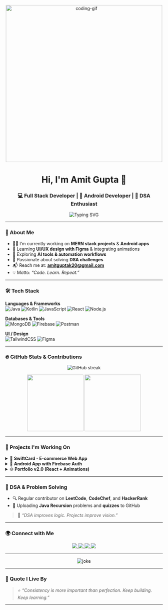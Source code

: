 <p align="center">
  <img src="https://media.giphy.com/media/qgQUggAC3Pfv687qPC/giphy.gif" width="500" alt="coding-gif" />
</p>

<h1 align="center">Hi, I'm Amit Gupta 👋</h1>
<h3 align="center">💻 Full Stack Developer | 📱 Android Developer | 🎯 DSA Enthusiast</h3>

<p align="center">
  <img src="https://readme-typing-svg.demolab.com?font=Fira+Code&pause=1000&color=F75C7E&center=true&vCenter=true&width=440&lines=React+%7C+Node+%7C+MongoDB+%7C+Kotlin;Full+Stack+Web+%26+Mobile+Developer;Solving+Real+World+Problems;Open+Source+Contributor;Lifelong+Learner" alt="Typing SVG" />
</p>

---

### 🚀 About Me

- 👨‍💻 I’m currently working on **MERN stack projects** & **Android apps**
- 🌱 Learning **UI/UX design with Figma** & integrating animations
- 🤖 Exploring **AI tools & automation workflows**
- 🎯 Passionate about solving **DSA challenges**
- 📬 Reach me at: **amitguptak20@gmail.com**
- 💡 Motto: *“Code. Learn. Repeat.”*

---

### 🛠️ Tech Stack

**Languages & Frameworks**
<br>
![Java](https://img.shields.io/badge/Java-ED8B00?style=for-the-badge&logo=java&logoColor=white)
![Kotlin](https://img.shields.io/badge/Kotlin-7F52FF?style=for-the-badge&logo=kotlin&logoColor=white)
![JavaScript](https://img.shields.io/badge/JavaScript-F7DF1E?style=for-the-badge&logo=javascript&logoColor=black)
![React](https://img.shields.io/badge/React-20232A?style=for-the-badge&logo=react&logoColor=61DAFB)
![Node.js](https://img.shields.io/badge/Node.js-339933?style=for-the-badge&logo=node-dot-js&logoColor=white)

**Databases & Tools**
<br>
![MongoDB](https://img.shields.io/badge/MongoDB-4EA94B?style=for-the-badge&logo=mongodb&logoColor=white)
![Firebase](https://img.shields.io/badge/Firebase-FFCA28?style=for-the-badge&logo=firebase&logoColor=black)
![Postman](https://img.shields.io/badge/Postman-FF6C37?style=for-the-badge&logo=postman&logoColor=white)

**UI / Design**
<br>
![TailwindCSS](https://img.shields.io/badge/TailwindCSS-06B6D4?style=for-the-badge&logo=tailwindcss&logoColor=white)
![Figma](https://img.shields.io/badge/Figma-black?style=for-the-badge&logo=figma&logoColor=white)

---

### 🔥 GitHub Stats & Contributions

<p align="center">
  <img src="https://github-readme-streak-stats.herokuapp.com?user=amit1035&theme=tokyonight" alt="GitHub streak"/>
</p>

<p align="center">
  <img src="https://github-readme-stats.vercel.app/api?username=amit1035&show_icons=true&theme=tokyonight" height="180" />
  <img src="https://github-readme-stats.vercel.app/api/top-langs/?username=amit1035&layout=compact&theme=tokyonight" height="180"/>
</p>

---

### 🧩 Projects I'm Working On

<details>
<summary>🛒 <b>SwiftCard - E-commerce Web App</b></summary>

A full-featured MERN e-commerce app with:
- 🔐 Firebase authentication
- 🛍️ Dynamic cart & wishlist
- 📦 Admin dashboard & order management
</details>

<details>
<summary>📱 <b>Android App with Firebase Auth</b></summary>

- Built using Kotlin & Jetpack Compose  
- Firebase Email/OTP login system  
- Custom onboarding & Material Design UI
</details>

<details>
<summary>🌐 <b>Portfolio v2.0 (React + Animations)</b></summary>

- Parallax & scroll animations  
- Smooth transitions with Framer Motion  
- Dark/Light mode toggle
</details>

---

### 🧠 DSA & Problem Solving

- 🔍 Regular contributor on **LeetCode**, **CodeChef**, and **HackerRank**
- 🧩 Uploading **Java Recursion** problems and **quizzes** to GitHub

> 🧠 *“DSA improves logic. Projects improve vision.”*

---

### 🌍 Connect with Me

<p align="center">
  <a href="https://www.linkedin.com/in/amit-gupta-87200a254/" target="_blank">
    <img src="https://img.shields.io/badge/LinkedIn-blue?style=for-the-badge&logo=linkedin&logoColor=white" />
  </a>
  <a href="https://leetcode.com/amitguptak20/" target="_blank">
    <img src="https://img.shields.io/badge/LeetCode-black?style=for-the-badge&logo=leetcode&logoColor=yellow" />
  </a>
  <a href="mailto:amitguptak20@gmail.com">
    <img src="https://img.shields.io/badge/Gmail-D14836?style=for-the-badge&logo=gmail&logoColor=white" />
  </a>
  <a href="https://www.instagram.com/amit_gupta055/" target="_blank">
    <img src="https://img.shields.io/badge/Instagram-E4405F?style=for-the-badge&logo=instagram&logoColor=white" />
  </a>
</p>

---

<p align="center">
  <img src="https://readme-jokes.vercel.app/api?hideBorder" alt="joke" />
</p>

---

### 💬 Quote I Live By

> ⭐ *“Consistency is more important than perfection. Keep building. Keep learning.”*

---

